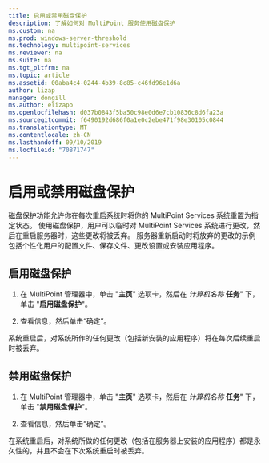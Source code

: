 ```yaml
---
title: 启用或禁用磁盘保护
description: 了解如何对 MultiPoint 服务使用磁盘保护
ms.custom: na
ms.prod: windows-server-threshold
ms.technology: multipoint-services
ms.reviewer: na
ms.suite: na
ms.tgt_pltfrm: na
ms.topic: article
ms.assetid: 00aba4c4-0244-4b39-8c85-c46fd96e1d6a
author: lizap
manager: dongill
ms.author: elizapo
ms.openlocfilehash: d037b0843f5ba50c98e0d6e7cb10836c8d6fa23a
ms.sourcegitcommit: f6490192d686f0a1e0c2ebe471f98e30105c0844
ms.translationtype: MT
ms.contentlocale: zh-CN
ms.lasthandoff: 09/10/2019
ms.locfileid: "70871747"
---
```

# <a name="enable-or-disable-disk-protection"></a>启用或禁用磁盘保护
磁盘保护功能允许你在每次重启系统时将你的 MultiPoint Services 系统重置为指定状态。 使用磁盘保护，用户可以临时对 MultiPoint Services 系统进行更改，然后在重启服务器时，这些更改将被丢弃。 服务器重新启动时将放弃的更改的示例包括个性化用户的配置文件、保存文件、更改设置或安装应用程序。  
  
## <a name="enable-disk-protection"></a>启用磁盘保护  
  
1.  在 MultiPoint 管理器中，单击 "**主页**" 选项卡，然后在 *计算机名称* **任务**" 下，单击 "**启用磁盘保护**"。  
  
2.  查看信息，然后单击“确定”。  
  
系统重启后，对系统所作的任何更改（包括新安装的应用程序）将在每次后续重启时被丢弃。  
  
## <a name="disable-disk-protection"></a>禁用磁盘保护  
  
1.  在 MultiPoint 管理器中，单击 "**主页**" 选项卡，然后在 *计算机名称* **任务**" 下，单击 "**禁用磁盘保护**"。  
  
2.  查看信息，然后单击“确定”。  
  
在系统重启后，对系统所做的任何更改（包括在服务器上安装的应用程序）都是永久性的，并且不会在下次系统重启时被丢弃。  
  
